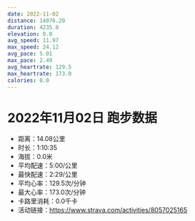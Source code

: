 ```yaml
---
date: 2022-11-02
distance: 14076.20
duration: 4235.0
elevation: 0.0
avg_speed: 11.97
max_speed: 24.12
avg_pace: 5.01
max_pace: 2.49
avg_heartrate: 129.5
max_heartrate: 173.0
calories: 0.0
---
```


# 2022年11月02日 跑步数据

- 距离：14.08公里
- 时长：1:10:35
- 海拔：0.0米
- 平均配速：5:00/公里
- 最快配速：2:29/公里
- 平均心率：129.5次/分钟
- 最大心率：173.0次/分钟
- 卡路里消耗：0.0千卡
- 活动链接：https://www.strava.com/activities/8057025165
